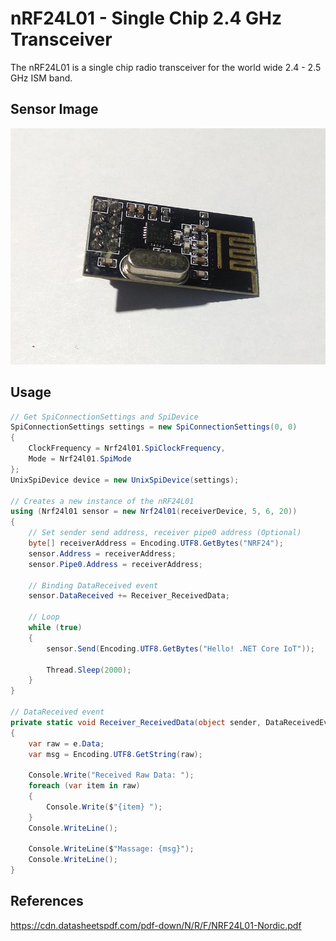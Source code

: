 # nRF24L01 - Single Chip 2.4 GHz Transceiver
The nRF24L01 is a single chip radio transceiver for the world wide 2.4 - 2.5 GHz ISM band.

## Sensor Image
![](sensor.jpg)

## Usage
```C#
// Get SpiConnectionSettings and SpiDevice
SpiConnectionSettings settings = new SpiConnectionSettings(0, 0)
{
    ClockFrequency = Nrf24l01.SpiClockFrequency,
    Mode = Nrf24l01.SpiMode
};
UnixSpiDevice device = new UnixSpiDevice(settings);

// Creates a new instance of the nRF24L01
using (Nrf24l01 sensor = new Nrf24l01(receiverDevice, 5, 6, 20))
{
    // Set sender send address, receiver pipe0 address (Optional)
    byte[] receiverAddress = Encoding.UTF8.GetBytes("NRF24");
    sensor.Address = receiverAddress;
    sensor.Pipe0.Address = receiverAddress;

    // Binding DataReceived event
    sensor.DataReceived += Receiver_ReceivedData;

    // Loop
    while (true)
    {
        sensor.Send(Encoding.UTF8.GetBytes("Hello! .NET Core IoT"));

        Thread.Sleep(2000);
    }
}

// DataReceived event
private static void Receiver_ReceivedData(object sender, DataReceivedEventArgs e)
{
    var raw = e.Data;
    var msg = Encoding.UTF8.GetString(raw);

    Console.Write("Received Raw Data: ");
    foreach (var item in raw)
    {
        Console.Write($"{item} ");
    }
    Console.WriteLine();

    Console.WriteLine($"Massage: {msg}");
    Console.WriteLine();
}
```

## References
https://cdn.datasheetspdf.com/pdf-down/N/R/F/NRF24L01-Nordic.pdf